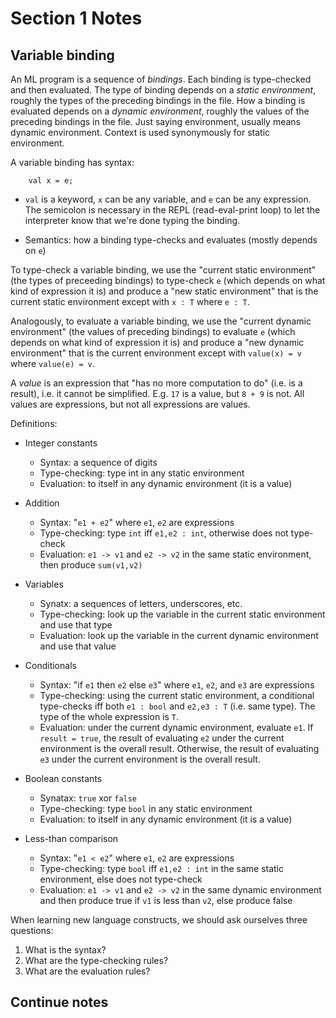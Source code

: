 # Section 1 Notes

## Variable binding

An ML program is a sequence of *bindings*. Each binding is type-checked and then evaluated. The type of binding depends on a *static environment*, roughly the types of the preceding bindings in the file. How a binding is evaluated depends on a *dynamic environment*, roughly the values of the preceding bindings in the file. Just saying environment, usually means dynamic environment. Context is used synonymously for static environment.

A variable binding has syntax:
```
	val x = e;
```

* `val` is a keyword, `x` can be any variable, and `e` can be any expression. The semicolon is necessary in the REPL (read-eval-print loop) to let the interpreter know that we're done typing the binding.

* Semantics: how a binding type-checks and evaluates (mostly depends on `e`)

To type-check a variable binding, we use the "current static environment" (the types of preceeding bindings) to type-check `e` (which depends on what kind of expression it is) and produce a "new static environment" that is the current static environment except with `x : T` where `e : T`.

Analogously, to evaluate a variable binding, we use the "current dynamic environment" (the values of preceding bindings) to evaluate `e` (which depends on what kind of expression it is) and produce a "new dynamic environment" that is the current environment except with `value(x) = v` where `value(e) = v`.

A *value* is an expression that "has no more computation to do" (i.e. is a result), i.e. it cannot be simplified. E.g. `17` is a value, but `8 + 9` is not. All values are expressions, but not all expressions are values.

Definitions:
* Integer constants
	* Syntax: a sequence of digits
	* Type-checking: type int in any static environment
	* Evaluation: to itself in any dynamic environment (it is a value)

* Addition
	* Syntax: "`e1 + e2`" where `e1`, `e2` are expressions
	* Type-checking: type `int` iff `e1,e2 : int`, otherwise does not type-check
	* Evaluation: `e1 -> v1` and `e2 -> v2` in the same static environment, then produce `sum(v1,v2)`

* Variables
	* Synatx: a sequences of letters, underscores, etc.
	* Type-checking: look up the variable in the current static environment and use that type
	* Evaluation: look up the variable in the current dynamic environment and use that value

* Conditionals
	* Syntax: "if `e1` then `e2` else `e3`" where `e1`, `e2`, and `e3` are expressions
	* Type-checking: using the current static environment, a conditional type-checks iff both `e1 : bool` and `e2,e3 : T` (i.e. same type). The type of the whole expression is `T`.
	* Evaluation: under the current dynamic environment, evaluate `e1`. If `result = true`, the result of evaluating `e2` under the current environment is the overall result. Otherwise, the result of evaluating `e3` under the current environment is the overall result.

* Boolean constants
	* Synatax: `true` xor `false`
	* Type-checking: type `bool` in any static environment
	* Evaluation: to itself in any dynamic environment (it is a value)

* Less-than comparison
	* Syntax: "`e1 < e2`" where `e1`, `e2` are expressions
	* Type-checking: type `bool` iff `e1,e2 : int` in the same static environment, else does not type-check
	* Evaluation: `e1 -> v1` and `e2 -> v2` in the same dynamic environment and then produce true if `v1` is less than `v2`, else produce false

When learning new language constructs, we should ask ourselves three questions: 
1. What is the syntax?
2. What are the type-checking rules?
3. What are the evaluation rules?

## Continue notes


